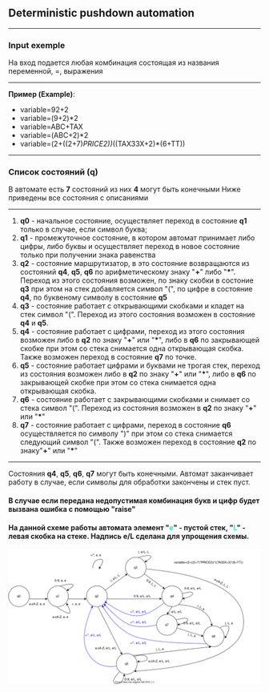 ## Deterministic pushdown automation

---

### Input exemple
На вход подается любая комбинация состоящая из названия переменной, =, выражения 

---

**Пример (Example)**:
- variable=92+2
- variable=(9+2)*2
- variable=ABC+TAX
- variable=(ABC+2)*2
- variable=(2+((2+7)*PRICE2))*((TAX33X+2)*(6+TT))

---

### Список состояний (q)

В автомате есть **7** состояний из них **4** могут быть конечными
Ниже приведены все состояния с описаниями

----

1. **q0** - начальное состояние, осуществляет переход в состояние **q1** только в случае, если символ буква;
1. **q1** - промежуточное состояние, в котором автомат принимает либо цифры, либо буквы и осуществляет переход в новое состояние только при получении знака равенства
1. **q2** - состояние маршрутизатор, в это состояние возвращаются из состояний **q4**, **q5**, **q6** по арифметическому знаку "**+**" либо "<b>*</b>". 
   Переход из этого состояния возможен, по знаку скобки в состоние **q3** при этом на стек добавляется символ "(", по цифре в состояние **q4**, по буквеному символу в состояние **q5**
1. **q3** - состояние работает с открывающими скобками и кладет на стек символ "(". Переход из этого состояния возможен в состояние **q4** и **q5**.
1. **q4** - состояние работает с цифрами, переход из этого состояния возможен либо в **q2** по знаку "**+**" или "<b>*</b>", либо в **q6** по закрывающей скобке при этом со стека снимается одна открывающая скобка.
   Также возможен переход в состояние **q7** по точке. 
1. **q5** - состояние работает цифрами и буквами не трогая стек, переход из состояния возможен либо в **q2** по знаку "**+**" или "<b>*</b>", либо в **q6** по закрывающей скобке при этом со стека снимается одна открывающая скобка.
1. **q6** - состояние работает с закрывающими скобками и снимает со стека символ "(". Переход из состояния возможен в **q2** по знаку "**+**" или "<b>*</b>"
1. **q7** - состояние работает с цифрами, переход в состояние **q6** осуществляется по символу ")" при этом со стека снимается следующий символ "(". 
   Также возможен переход в состояние **q2** по знаку"**+**" или "<b>*</b>"

---

Состояния **q4**, **q5**, **q6**, **q7** могут быть конечными.
Автомат заканчивает работу в случае, если символы для обработки закончены и стек пуст.


#### В случае если передана недопустимая комбинация букв и цифр будет вызвана ошибка с помощью "raise"

#### На данной схеме работы автомата элемент "<span style="color:#16F2CD">e</span>" - пустой стек, "<span style="color:#16F2CD">L</span>" - левая скобка на стеке. Надпись e/L сделана для упрощения схемы.
![DPDA work diagram full size](src/dpda2.svg "DPDA work diagram")


